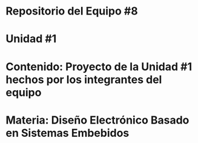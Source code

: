 # Repositorio del Equipo #8
# Unidad #1
# Contenido: Proyecto de la Unidad #1 hechos por los integrantes del equipo
# Materia: Diseño Electrónico Basado en Sistemas Embebidos
